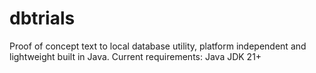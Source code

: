 # dbtrials
Proof of concept text to local database utility, platform independent and lightweight built in Java.
Current requirements: Java JDK 21+
